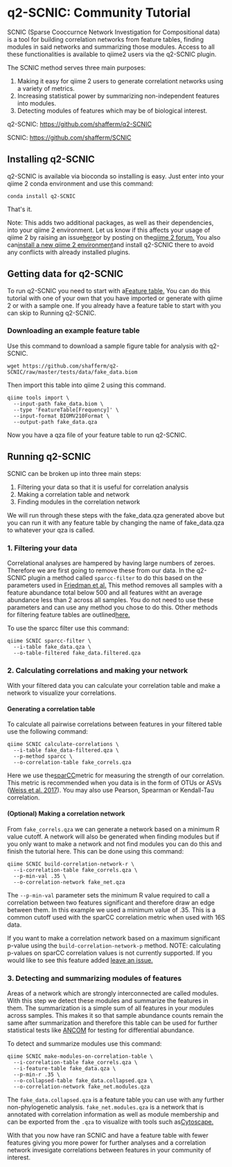 # q2-SCNIC: Community Tutorial

SCNIC (Sparse Cooccurnce Network Investigation for Compositional data) is a tool for building correlation networks from feature tables, finding modules in said networks and summarizing those modules. Access to all these functionalities is available to qiime2 users via the q2-SCNIC plugin.

The SCNIC method serves three main purposes:
1. Making it easy for qiime 2 users to generate correlationt networks using a variety of metrics.
2. Increasing statistical power by summarizing non-independent features into modules.
3. Detecting modules of features which may be of biological interest.

q2-SCNIC: https://github.com/shafferm/q2-SCNIC

SCNIC: https://github.com/shafferm/SCNIC

## Installing q2-SCNIC

q2-SCNIC is available via bioconda so installing is easy. Just enter into your qiime 2 conda environment and use this command:
```
conda install q2-SCNIC
```
That's it.

Note: This adds two additional packages, as well as their dependencies, into your qiime 2 environment. Let us know if this affects your usage of qiime 2 by raising an issue[here](https://github.com/shafferm/q2-SCNIC)or by posting on the[qiime 2 forum.](https://forum.qiime2.org) You also can[install a new qiime 2 environment](https://docs.qiime2.org/latest/install/)and install q2-SCNIC there to avoid any conflicts with already installed plugins.

## Getting data for q2-SCNIC
To run q2-SCNIC you need to start with a[Feature table.](link.to.feature.table.definition) You can do this tutorial with one of your own that you have imported or generate with qiime 2 or with a sample one. If you already have a feature table to start with you can skip to Running q2-SCNIC.

### Downloading an example feature table
Use this command to download a sample figure table for analysis with q2-SCNIC.
```
wget https://github.com/shafferm/q2-SCNIC/raw/master/tests/data/fake_data.biom
```
Then import this table into qiime 2 using this command.
```
qiime tools import \
  --input-path fake_data.biom \
  --type 'FeatureTable[Frequency]' \
  --input-format BIOMV210Format \
  --output-path fake_data.qza
```
Now you have a qza file of your feature table to run q2-SCNIC.

## Running q2-SCNIC
SCNIC can be broken up into three main steps:
1. Filtering your data so that it is useful for correlation analysis
2. Making a correlation table and network
3. Finding modules in the correlation network

We will run through these steps with the fake_data.qza generated above but you can run it with any feature table by changing the name of fake_data.qza to whatever your qza is called.

### 1. Filtering your data
Correlational analyses are hampered by having large numbers of zeroes. Therefore we are first going to remove these from our data. In the q2-SCNIC plugin a method called `sparcc-filter` to do this based on the parameters used in [Friedman et al.](https://doi.org/10.1371/journal.pcbi.1002687) This method removes all samples with a feature abundance total below 500 and all features witht an average abundance less than 2 across all samples. You do not need to use these parameters and can use any method you chose to do this. Other methods for filtering feature tables are outlined[here.](https://docs.qiime2.org/latest/tutorials/filtering/)

To use the sparcc filter use this command:
```
qiime SCNIC sparcc-filter \
  --i-table fake_data.qza \
  --o-table-filtered fake_data.filtered.qza
```

### 2. Calculating correlations and making your network
With your filtered data you can calculate your correlation table and make a network to visualize your correlations.

#### Generating a correlation table
To calculate all pairwise correlations between features in your filtered table use the following command:
```
qiime SCNIC calculate-correlations \
  --i-table fake_data-filtered.qza \
  --p-method sparcc \
  --o-correlation-table fake_correls.qza
```
Here we use the[sparCC](https://doi.org/10.1371/journal.pcbi.1002687)metric for measuring the strength of our correlation. This metric is recommended when you data is in the form of OTUs or ASVs ([Weiss et al. 2017](https://doi.org/10.1038/ismej.2015.235)). You may also use Pearson, Spearman or Kendall-Tau correlation.

#### (Optional) Making a correlation network
From `fake_correls.qza` we can generate a network based on a minimum R value cutoff. A network will also be generated when finding modules but if you only want to make a network and not find modules you can do this and finish the tutorial here. This can be done using this command:
```
qiime SCNIC build-correlation-network-r \
  --i-correlation-table fake_correls.qza \
  --p-min-val .35 \
  --o-correlation-network fake_net.qza
```
The `--p-min-val` parameter sets the minimum R value required to call a correlation between two features significant and therefore draw an edge between them. In this example we used a minimum value of .35. This is a common cutoff used with the sparCC correlation metric when used with 16S data.

If you want to make a correlation network based on a maximum significant p-value using the `build-correlation-network-p` method. NOTE: calculating p-values on sparCC correlation values is not currently supported. If you would like to see this feature added [leave an issue.](https://github.com/shafferm/q2-SCNIC)

### 3. Detecting and summarizing modules of features
Areas of a network which are strongly interconnected are called modules. With this step we detect these modules and summarize the features in them. The summarization is a simple sum of all features in your modules across samples. This makes it so that sample abundance counts remain the same after summarization and therefore this table can be used for further statistical tests like [ANCOM](https://docs.qiime2.org/2018.6/tutorials/moving-pictures/#differential-abundance-testing-with-ancom) for testing for differential abundance.

To detect and summarize modules use this command:
```
qiime SCNIC make-modules-on-correlation-table \
  --i-correlation-table fake_correls.qza \
  --i-feature-table fake_data.qza \
  --p-min-r .35 \
  --o-collapsed-table fake_data.collapsed.qza \
  --o-correlation-network fake_net.modules.qza
```
The `fake_data.collapsed.qza` is a feature table you can use with any further non-phylogenetic analysis. `fake_net.modules.qza` is a network that is annotated with correlation information as well as module membership and can be exported from the `.qza` to visualize with tools such as[Cytoscape.](http://www.cytoscape.org/)

With that you now have ran SCNIC and have a feature table with fewer features giving you more power for further analyses and a correlation network invesigate correlations between features in your community of interest.
